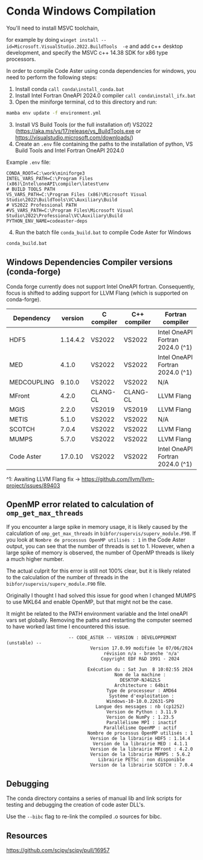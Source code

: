 # Conda Windows Compilation

You'll need to install MSVC toolchain,

for example by doing `winget install --id=Microsoft.VisualStudio.2022.BuildTools  -e` and add c++ desktop 
development, and specify the MSVC c++ 14.38 SDK for x86 type processors.

In order to compile Code Aster using conda dependencies for windows, you need to perform the following steps:
1. Install conda `call conda\install_conda.bat`
2. Install Intel Fortran OneAPI 2024.0 compiler `call conda\install_ifx.bat`
3. Open the miniforge terminal, cd to this directory and run:

```cmd
mamba env update -f environment.yml
```

3. Install VS Build Tools (or the full installation of) VS2022 (https://aka.ms/vs/17/release/vs_BuildTools.exe or https://visualstudio.microsoft.com/downloads/)
3. Create an `.env` file containing the paths to the installation of python, VS Build Tools and Intel Fortran OneAPI
   2024.0

Example `.env` file:

```
CONDA_ROOT=C:\work\miniforge3
INTEL_VARS_PATH=C:\Program Files (x86)\Intel\oneAPI\compiler\latest\env
# BUILD TOOLS PATH
VS_VARS_PATH=C:\Program Files (x86)\Microsoft Visual Studio\2022\BuildTools\VC\Auxiliary\Build
# VS2022 Professional PATH
#VS_VARS_PATH=C:\Program Files\Microsoft Visual Studio\2022\Professional\VC\Auxiliary\Build
PYTHON_ENV_NAME=codeaster-deps
```

4. Run the batch file `conda_build.bat` to compile Code Aster for Windows

```cmd
conda_build.bat
```

## Windows Dependencies Compiler versions (conda-forge)

Conda forge currently does not support Intel OneAPI fortran. Consequently, focus is shifted to adding support
for LLVM Flang (which is supported on conda-forge). 

| Dependency  | version  | C compiler | C++ compiler | Fortran compiler                 | 
|-------------|----------|------------|--------------|----------------------------------|
| HDF5        | 1.14.4.2 | VS2022     | VS2022       | Intel OneAPI Fortran 2024.0 (^1) |
| MED         | 4.1.0    | VS2022     | VS2022       | Intel OneAPI Fortran 2024.0 (^1) |
| MEDCOUPLING | 9.10.0   | VS2022     | VS2022       | N/A                              |
| MFront      | 4.2.0    | CLANG-CL   | CLANG-CL     | LLVM Flang                       |
| MGIS        | 2.2.0    | VS2019     | VS2019       | LLVM Flang                       |
| METIS       | 5.1.0    | VS2022     | VS2022       | N/A                              |
| SCOTCH      | 7.0.4    | VS2022     | VS2022       | LLVM Flang                       |
| MUMPS       | 5.7.0    | VS2022     | VS2022       | LLVM Flang                       |
| Code Aster  | 17.0.10  | VS2022     | VS2022       | Intel OneAPI Fortran 2024.0 (^1) |

^1: Awaiting LLVM Flang fix -> https://github.com/llvm/llvm-project/issues/89403 

## OpenMP error related to calculation of `omp_get_max_threads`

If you encounter a large spike in memory usage, it is likely caused by the calculation of `omp_get_max_threads` in
`bibfor/supervis/superv_module.F90`. If you look at `Nombre de processus OpenMP utilisés : 1` in the Code Aster
output, you can see that the number of threads is set to 1. However, when a large spike of memory is observed,
the number of OpenMP threads is likely a much higher number. 

The actual culprit for this error is still not 100% clear, but it is likely related to the calculation of the number
of threads in the `bibfor/supervis/superv_module.F90` file.

Originally I thought I had solved this issue for good when I changed MUMPS to use MKL64 and enable OpenMP, but that
might not be the case.

It might be related to the PATH environment variable and the Intel oneAPI vars set globally. Removing the paths and 
restarting the computer seemed to have worked last time I encountered this issue.




```
                       -- CODE_ASTER -- VERSION : DÉVELOPPEMENT (unstable) --                       
                               Version 17.0.99 modifiée le 07/06/2024                               
                                    révision n/a - branche 'n/a'                                    
                                   Copyright EDF R&D 1991 - 2024                                    
                                                                                                    
                              Exécution du : Sat Jun  8 10:02:55 2024                               
                                        Nom de la machine :                                         
                                          DESKTOP-NJ4G2LS                                           
                                        Architecture : 64bit                                        
                                     Type de processeur : AMD64                                     
                                      Système d'exploitation :                                      
                                     Windows-10-10.0.22631-SP0                                      
                                 Langue des messages : nb (cp1252)                                  
                                     Version de Python : 3.11.9                                     
                                     Version de NumPy : 1.23.5                                      
                                     Parallélisme MPI : inactif                                     
                                    Parallélisme OpenMP : actif                                     
                              Nombre de processus OpenMP utilisés : 1                               
                               Version de la librairie HDF5 : 1.14.4                                
                                Version de la librairie MED : 4.1.1                                 
                               Version de la librairie MFront : 4.2.0                               
                               Version de la librairie MUMPS : 5.6.2                                
                                  Librairie PETSc : non disponible                                  
                               Version de la librairie SCOTCH : 7.0.4  
```

## Debugging

The conda directory contains a series of manual lib and link scripts for testing and debugging the creation of 
code aster DLL's. 

Use the `--bibc` flag to re-link the compiled .o sources for bibc.

## Resources

https://github.com/scipy/scipy/pull/16957